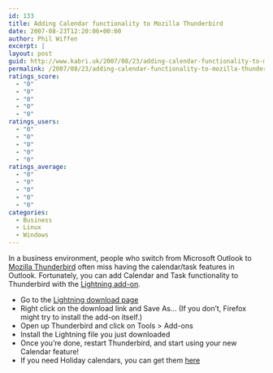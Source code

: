 ```yaml
---
id: 133
title: Adding Calendar functionality to Mozilla Thunderbird
date: 2007-08-23T12:20:06+00:00
author: Phil Wiffen
excerpt: |
layout: post
guid: http://www.kabri.uk/2007/08/23/adding-calendar-functionality-to-mozilla-thunderbird/
permalink: /2007/08/23/adding-calendar-functionality-to-mozilla-thunderbird/
ratings_score:
  - "0"
  - "0"
  - "0"
  - "0"
  - "0"
ratings_users:
  - "0"
  - "0"
  - "0"
  - "0"
  - "0"
ratings_average:
  - "0"
  - "0"
  - "0"
  - "0"
  - "0"
categories:
  - Business
  - Linux
  - Windows
---
```

In a business environment, people who switch from Microsoft Outlook to [Mozilla Thunderbird](http://www.mozilla.com/thunderbird/) often miss having the calendar/task features in Outlook. Fortunately, you can add Calendar and Task functionality to Thunderbird with the [Lightning add-on](http://www.mozilla.org/projects/calendar/lightning/).

  * Go to the [Lightning download page](http://www.mozilla.org/projects/calendar/lightning/download.html)
  * Right click on the download link and Save As&#8230; (If you don&#8217;t, Firefox might try to install the add-on itself.)
  * Open up Thunderbird and click on Tools > Add-ons
  * Install the Lightning file you just downloaded
  * Once you&#8217;re done, restart Thunderbird, and start using your new Calendar feature!
  * If you need Holiday calendars, you can get them [here](http://www.mozilla.org/projects/calendar/holidays.html)